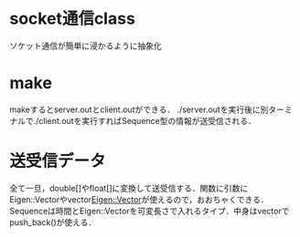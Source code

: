 # socket通信class
ソケット通信が簡単に浸かるように抽象化

# make
makeするとserver.outとclient.outができる．
./server.outを実行後に別ターミナルで./client.outを実行すればSequence<float VectorXf>型の情報が送受信される．

# 送受信データ
全て一旦，double[]やfloat[]に変換して送受信する．関数に引数にEigen::Vectorやvector<Eigen::Vector>が使えるので，おおちゃくできる．
Sequenceは時間とEigen::Vectorを可変長さで入れるタイプ．中身はvectorでpush_back()が使える．
